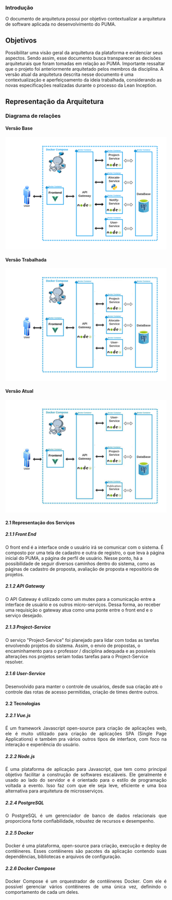 ### Introdução
O documento de arquitetura possui por objetivo contextualizar a arquitetura de software aplicada no desenvolvimento do PUMA. 

## Objetivos
Possibilitar uma visão geral da arquitetura da plataforma e evidenciar seus aspectos. Sendo assim, esse documento busca transparecer as decisões arquiteturais que foram tomadas em relação ao PUMA.
Importante ressaltar que o projeto foi anteriormente arquitetado pelos membros da disciplina. A versão atual da arquitetura descrita nesse documento é uma contextualização e aperfeiçoamento da ideia trabalhada, considerando as novas especificações realizadas durante o processo da Lean Inception.

## Representação da Arquitetura
### Diagrama de relações
#### Versão Base
![Versão Original](../assets/images/diagrama-de-relacoesv1.png)

#### Versão Trabalhada
![Versão Intermediária](../assets/images/diagrama-de-relacoesv1.0.1.png)

#### Versão Atual
![Versão Atual](../assets/images/diagrama-de-relacoesv1.1.jpg)


#### 2.1 Representação dos Serviços
##### 2.1.1 Front End
<p>    O front end é a interface onde o usuário irá se comunicar com o sistema. É composto por uma tela de cadastro e outra de registro, o que leva à página inicial do PUMA, a página de perfil de usuário. Nesse ponto, há a possibilidade de seguir diversos caminhos dentro do sistema, como as páginas de cadastro de proposta, avaliação de proposta e repositório de projetos.
</p>


##### 2.1.2 API Gateway
<p> O API Gateway é utilizado como um mutex para a comunicação entre a interface de usuário e os outros micro-serviços. Dessa forma, ao receber uma requisição o gateway atua como uma ponte entre o front end e o serviço desejado.
</p>

##### 2.1.3 Project-Service
<p>    O serviço "Project-Service" foi planejado para lidar com todas as tarefas envolvendo projetos do sistema. Assim, o envio de propostas, o encaminhamento para o professor / disciplina adequada e as possíveis alterações nos projetos seriam todas tarefas para o Project-Service resolver.
</p>

##### 2.1.6 User-Service
<p>    Desenvolvido para manter o controle de usuários, desde sua criação até o controle das rotas de acesso permitidas, criação de times dentre outros.
</p>


#### 2.2 Tecnologias
##### 2.2.1 Vue.js 
<p  align="justify">    É um framework Javascript open-source para criação de aplicações web, ele é muito utilizado para criação de aplicações SPA (Single Page Applications) e também pra vários outros tipos de interface, com foco na interação e experiência do usuário.
</p>

##### 2.2.2 Node.js
<p  align="justify">    É uma plataforma de aplicação para Javascript, que tem como principal objetivo facilitar a construção de softwares escaláveis. Ele geralmente é usado ao lado do servidor e é orientado para o estilo de programação voltada a evento. Isso faz com que ele seja leve, eficiente e uma boa alternativa para arquitetura de microsserviços.
</p>

##### 2.2.4 PostgreSQL 
<p  align="justify">    O PostgreSQL é um gerenciador de banco de dados relacionais que proporciona forte confiabilidade, robustez de recursos e desempenho.
</p>

##### 2.2.5 Docker
<p  align="justify">    Docker é uma plataforma, open-source para criação, execução e deploy de contêineres. Esses contêineres são pacotes da aplicação contendo suas dependências, bibliotecas e arquivos de configuração.
</p>

##### 2.2.6 Docker Compose
<p  align="justify">    Docker Compose é um orquestrador de contêineres Docker. Com ele é possível gerenciar vários contêineres de uma única vez, definindo o comportamento de cada um deles.
</p>